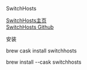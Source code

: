 SwitchHosts


[SwitchHosts主页](https://oldj.github.io/SwitchHosts/)  
[SwitchHosts Github](https://github.com/oldj/SwitchHosts)  


安装

brew cask install switchhosts


brew install --cask switchhosts

